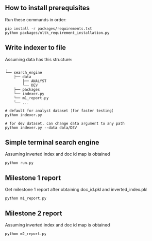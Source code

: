 ## How to install prerequisites
Run these commands in order:
```shell
pip install -r packages/requirements.txt
python packages/nltk_requirement_installation.py
```

## Write indexer to file
Assuming data has this structure:
```shell
.
└── search_engine
    ├── data
        ├── ANALYST
        └── DEV
    ├── packages
    └── indexer.py
    └── m1_report.py
    └── ...
```
```shell
# default for analyst dataset (for faster testing)
python indexer.py

# for dev dataset, can change data argument to any path
python indexer.py --data data/DEV
```

## Simple terminal search engine
Assuming inverted index and doc id map is obtained
```shell
python run.py
```

## Milestone 1 report
Get milestone 1 report after obtaining doc_id.pkl and inverted_index.pkl
```shell
python m1_report.py
```

## Milestone 2 report
Assuming inverted index and doc id map is obtained
```shell
python m2_report.py
```
